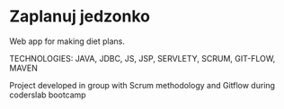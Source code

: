 # Zaplanuj jedzonko
Web app for making diet plans.

TECHNOLOGIES: JAVA, JDBC, JS, JSP, SERVLETY, SCRUM, GIT-FLOW, MAVEN

Project developed in group with Scrum methodology and Gitflow during coderslab bootcamp

